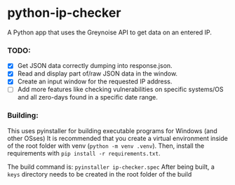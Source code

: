 # python-ip-checker
A Python app that uses the Greynoise API to get data on an entered IP.


### TODO:

- [x] Get JSON data correctly dumping into response.json.
- [x] Read and display part of/raw JSON data in the window.
- [x] Create an input window for the requested IP address.
- [ ] Add more features like checking vulnerabilities on specific systems/OS and 
all zero-days found in a specific date range.

### Building:
This uses pyinstaller for building executable programs for Windows (and other OSses)
It is recommended that you create a virtual environment inside of the root folder with venv (```python -m venv .venv```). 
Then, install the requirements with ```pip install -r requirements.txt```.

The build command is: ```pyinstaller ip-checker.spec```
After being built, a ```keys``` directory needs to be created in the root folder of the build
